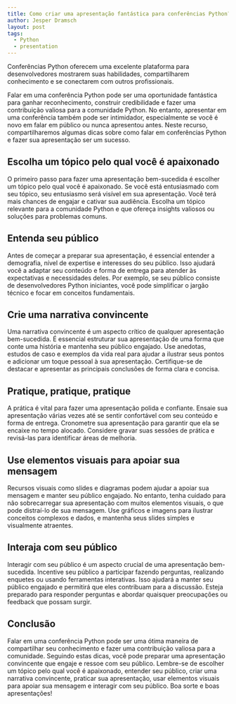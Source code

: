 ```yaml
---
title: Como criar uma apresentação fantástica para conferências Python?
author: Jesper Dramsch
layout: post
tags:
  - Python
  - presentation
---
```


Conferências Python oferecem uma excelente plataforma para desenvolvedores mostrarem suas habilidades, compartilharem conhecimento e se conectarem com outros profissionais.

Falar em uma conferência Python pode ser uma oportunidade fantástica para ganhar reconhecimento, construir credibilidade e fazer uma contribuição valiosa para a comunidade Python. No entanto, apresentar em uma conferência também pode ser intimidador, especialmente se você é novo em falar em público ou nunca apresentou antes. Neste recurso, compartilharemos algumas dicas sobre como falar em conferências Python e fazer sua apresentação ser um sucesso.

## Escolha um tópico pelo qual você é apaixonado

O primeiro passo para fazer uma apresentação bem-sucedida é escolher um tópico pelo qual você é apaixonado. Se você está entusiasmado com seu tópico, seu entusiasmo será visível em sua apresentação. Você terá mais chances de engajar e cativar sua audiência. Escolha um tópico relevante para a comunidade Python e que ofereça insights valiosos ou soluções para problemas comuns.

## Entenda seu público

Antes de começar a preparar sua apresentação, é essencial entender a demografia, nível de expertise e interesses do seu público. Isso ajudará você a adaptar seu conteúdo e forma de entrega para atender às expectativas e necessidades deles. Por exemplo, se seu público consiste de desenvolvedores Python iniciantes, você pode simplificar o jargão técnico e focar em conceitos fundamentais.

## Crie uma narrativa convincente

Uma narrativa convincente é um aspecto crítico de qualquer apresentação bem-sucedida. É essencial estruturar sua apresentação de uma forma que conte uma história e mantenha seu público engajado. Use anedotas, estudos de caso e exemplos da vida real para ajudar a ilustrar seus pontos e adicionar um toque pessoal à sua apresentação. Certifique-se de destacar e apresentar as principais conclusões de forma clara e concisa.

## Pratique, pratique, pratique

A prática é vital para fazer uma apresentação polida e confiante. Ensaie sua apresentação várias vezes até se sentir confortável com seu conteúdo e forma de entrega. Cronometre sua apresentação para garantir que ela se encaixe no tempo alocado. Considere gravar suas sessões de prática e revisá-las para identificar áreas de melhoria.

## Use elementos visuais para apoiar sua mensagem

Recursos visuais como slides e diagramas podem ajudar a apoiar sua mensagem e manter seu público engajado. No entanto, tenha cuidado para não sobrecarregar sua apresentação com muitos elementos visuais, o que pode distraí-lo de sua mensagem. Use gráficos e imagens para ilustrar conceitos complexos e dados, e mantenha seus slides simples e visualmente atraentes.

## Interaja com seu público

Interagir com seu público é um aspecto crucial de uma apresentação bem-sucedida. Incentive seu público a participar fazendo perguntas, realizando enquetes ou usando ferramentas interativas. Isso ajudará a manter seu público engajado e permitirá que eles contribuam para a discussão. Esteja preparado para responder perguntas e abordar quaisquer preocupações ou feedback que possam surgir.

## Conclusão

Falar em uma conferência Python pode ser uma ótima maneira de compartilhar seu conhecimento e fazer uma contribuição valiosa para a comunidade. Seguindo estas dicas, você pode preparar uma apresentação convincente que engaje e ressoe com seu público. Lembre-se de escolher um tópico pelo qual você é apaixonado, entender seu público, criar uma narrativa convincente, praticar sua apresentação, usar elementos visuais para apoiar sua mensagem e interagir com seu público. Boa sorte e boas apresentações!
